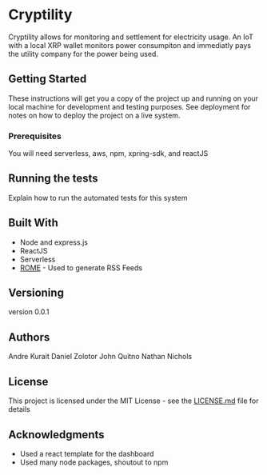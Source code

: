 # Cryptility

Cryptility allows for monitoring and settlement for electricity usage. An IoT with a local XRP wallet monitors power consumpiton and immediatly pays the utility company for the power being used. 

## Getting Started

These instructions will get you a copy of the project up and running on your local machine for development and testing purposes. See deployment for notes on how to deploy the project on a live system.

### Prerequisites

You will need serverless, aws, npm, xpring-sdk, and reactJS

## Running the tests

Explain how to run the automated tests for this system

## Built With

* Node and express.js
* ReactJS
* Serverless
* [ROME](https://rometools.github.io/rome/) - Used to generate RSS Feeds

## Versioning

version 0.0.1

## Authors

Andre Kurait
Daniel Zolotor
John Quitno
Nathan Nichols

## License

This project is licensed under the MIT License - see the [LICENSE.md](LICENSE.md) file for details

## Acknowledgments

* Used a react template for the dashboard
* Used many node packages, shoutout to npm

